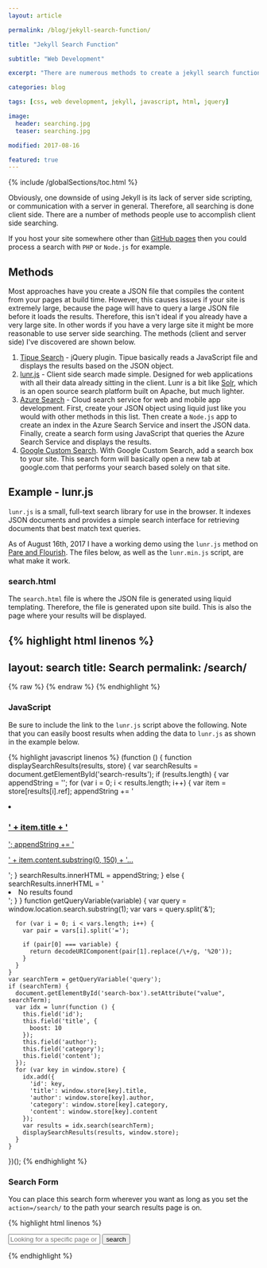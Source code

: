 ```yaml
---
layout: article

permalink: /blog/jekyll-search-function/

title: "Jekyll Search Function"

subtitle: "Web Development"

excerpt: "There are numerous methods to create a jekyll search function. This post documents these methods and goes in to detail using the one I chose."

categories: blog

tags: [css, web development, jekyll, javascript, html, jquery]

image:
  header: searching.jpg
  teaser: searching.jpg

modified: 2017-08-16

featured: true
---
```


{% include /globalSections/toc.html %}

Obviously, one downside of using Jekyll is its lack of server side scripting, or communication with a server in general. Therefore, all searching is done client side. There are a number of methods people use to accomplish client side searching.

If you host your site somewhere other than <a href="https://pages.github.com/">GitHub pages</a> then you could process a search with `PHP` or `Node.js` for example.

## Methods 

Most approaches have you create a JSON file that compiles the content from your pages at build time. However, this causes issues if your site is extremely large, because the page will have to query a large JSON file before it loads the results. Therefore, this isn't ideal if you already have a very large site. In other words if you have a very large site it might be more reasonable to use server side searching. The methods (client and server side) I've discovered are shown below.

<ol>
  <li><a href="http://www.tipue.com/search/">Tipue Search</a> - jQuery plugin. Tipue basically reads a JavaScript file and displays the results based on the JSON object.</li>
  <li><a href="https://lunrjs.com/">lunr.js</a> - Client side search made simple. Designed for web applications with all their data already sitting in the client. Lunr is a bit like <a href="http://lucene.apache.org/solr/">Solr</a>, which is an open source search platform built on Apache, but much lighter.</li>
  <li><a href="https://azure.microsoft.com/en-us/services/search/">Azure Search</a> - Cloud search service for web and mobile app development. First, create your JSON object using liquid just like you would with other methods in this list. Then create a <code class="highlighter-rouge">Node.js</code> app to create an index in the Azure Search Service and insert the JSON data. Finally, create a search form using JavaScript that queries the Azure Search Service and displays the results.</li>
  <li><a href="https://cse.google.com/cse/">Google Custom Search</a>. With Google Custom Search, add a search box to your site. This search form will basically open a new tab at google.com that performs your search based solely on that site.</li>
</ol>

## Example - lunr.js

`lunr.js` is a small, full-text search library for use in the browser. It indexes JSON documents and provides a simple search interface for retrieving documents that best match text queries.

As of August 16th, 2017 I have a working demo using the `lunr.js` method on <a href="http://www.pareandflourish.com/">Pare and Flourish</a>. The files below, as well as the `lunr.min.js` script, are what make it work.

### search.html

The `search.html` file is where the JSON file is generated using liquid templating. Therefore, the file is generated upon site build. This is also the page where your results will be displayed.

{% highlight html linenos %}
  ---
  layout: search
  title: Search
  permalink: /search/
  ---

  <ul id="search-results"></ul>
  {% raw %}
  <script>
    window.store = {
      {% for post in site.posts %}
        "{{ post.url | slugify }}": {
          "title": "{{ post.title | xml_escape }}",
          "author": "{{ post.author | xml_escape }}",
          "category": "{{ post.category | xml_escape }}",
          "content": {{ post.content | strip_html | strip_newlines | jsonify }},
          "url": "{{ post.url | xml_escape }}"
        }
        {% unless forloop.last %},{% endunless %}
      {% endfor %}
    };
  </script>
  {% endraw %}
  <script src="/assets/javascript/lunr.min.js"></script>
  <script src="/assets/javascript/search.js"></script>
{% endhighlight %}

### JavaScript
Be sure to include the link to the `lunr.js` script above the following. Note that you can easily boost results when adding the data to `lunr.js` as shown in the example below.

{% highlight javascript linenos %}
  (function () {
    function displaySearchResults(results, store) {
      var searchResults = document.getElementById('search-results');
      if (results.length) {
        var appendString = '';
        for (var i = 0; i < results.length; i++) {
          var item = store[results[i].ref];
          appendString += '<li><a href="' + item.url + '"><h3>' + item.title + '</h3>';
          appendString += '<p>' + item.content.substring(0, 150) + '...</p></a></li>';
        }
        searchResults.innerHTML = appendString;
      } else {
        searchResults.innerHTML = '<li>No results found</li>';
      }
    }
    function getQueryVariable(variable) {
      var query = window.location.search.substring(1);
      var vars = query.split('&');

      for (var i = 0; i < vars.length; i++) {
        var pair = vars[i].split('=');

        if (pair[0] === variable) {
          return decodeURIComponent(pair[1].replace(/\+/g, '%20'));
        }
      }
    }
    var searchTerm = getQueryVariable('query');
    if (searchTerm) {
      document.getElementById('search-box').setAttribute("value", searchTerm);
      var idx = lunr(function () {
        this.field('id');
        this.field('title', {
          boost: 10
        });
        this.field('author');
        this.field('category');
        this.field('content');
      });
      for (var key in window.store) {
        idx.add({
          'id': key,
          'title': window.store[key].title,
          'author': window.store[key].author,
          'category': window.store[key].category,
          'content': window.store[key].content
        });
        var results = idx.search(searchTerm);
        displaySearchResults(results, window.store);
      }
    }
  })();
{% endhighlight %}

### Search Form

You can place this search form wherever you want as long as you set the `action=/search/` to the path your search results page is on.

{% highlight html linenos %}
  <form action="/search/" method="get">
    <input type="text" id="search-box" name="query" placeholder="Looking for a specific page or article? Search here..">
    <input type="submit" value="search">
  </form>
{% endhighlight %}